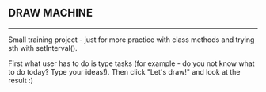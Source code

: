 ## DRAW MACHINE
________________

Small training project - just for more practice with class methods and trying sth with setInterval().

First what user has to do is type tasks (for example - do you not know what to do today? Type your ideas!). Then click "Let's draw!" and look at the result :)